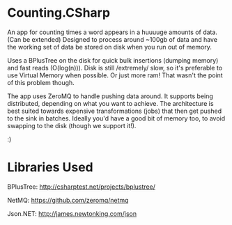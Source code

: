 Counting.CSharp
===============

An app for counting times a word appears in a huuuuge amounts of data. (Can be extended) Designed to process around ~100gb of data and have the working set of data be stored on disk when you run out of memory.

Uses a BPlusTree on the disk for quick bulk insertions (dumping memory) and fast reads (O(log(n))).
Disk is still /extremely/ slow, so it's preferable to use Virtual Memory when possible.
Or just more ram! That wasn't the point of this problem though.

The app uses ZeroMQ to handle pushing data around. It supports being distributed, depending on what you want to achieve.
The architecture is best suited towards expensive transformations (jobs) that then get pushed to the sink in batches.
Ideally you'd have a good bit of memory too, to avoid swapping to the disk (though we support it!).

:)

Libraries Used
===============

BPlusTree: http://csharptest.net/projects/bplustree/

NetMQ: https://github.com/zeromq/netmq

Json.NET: http://james.newtonking.com/json
